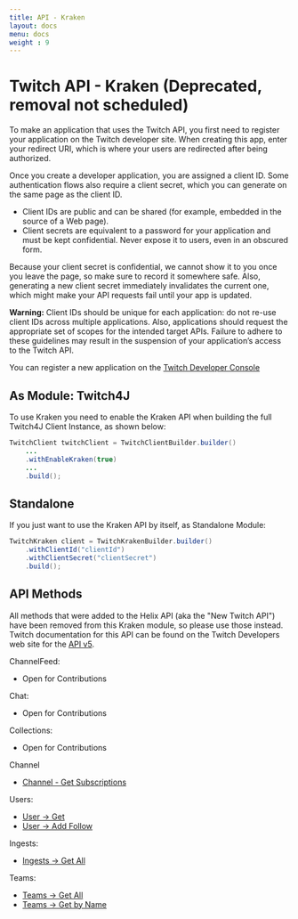 ```yaml
---
title: API - Kraken
layout: docs
menu: docs
weight : 9
---
```


# Twitch API - Kraken (Deprecated, removal not scheduled)

To make an application that uses the Twitch API, you first need to register your application on the Twitch developer site. When creating this app, enter your redirect URI, which is where your users are redirected after being authorized.

Once you create a developer application, you are assigned a client ID. Some authentication flows also require a client secret, which you can generate on the same page as the client ID.

* Client IDs are public and can be shared (for example, embedded in the source of a Web page).
* Client secrets are equivalent to a password for your application and must be kept confidential. Never expose it to users, even in an obscured form.

Because your client secret is confidential, we cannot show it to you once you leave the page, so make sure to record it somewhere safe. Also, generating a new client secret immediately invalidates the current one, which might make your API requests fail until your app is updated.

**Warning:** Client IDs should be unique for each application: do not re-use client IDs across multiple applications. Also, applications should request the appropriate set of scopes for the intended target APIs. Failure to adhere to these guidelines may result in the suspension of your application’s access to the Twitch API.

You can register a new application on the [Twitch Developer Console](https://dev.twitch.tv/console/apps/create)

## As Module: Twitch4J

To use Kraken you need to enable the Kraken API when building the full Twitch4J Client Instance, as shown below:

```java
TwitchClient twitchClient = TwitchClientBuilder.builder()
    ...
    .withEnableKraken(true)
    ...
    .build();
```

## Standalone

If you just want to use the Kraken API by itself, as Standalone Module:

```java
TwitchKraken client = TwitchKrakenBuilder.builder()
    .withClientId("clientId")
    .withClientSecret("clientSecret")
    .build();
```

## API Methods

All methods that were added to the Helix API (aka the "New Twitch API") have been removed from this Kraken module, so please use those instead.
Twitch documentation for this API can be found on the Twitch Developers web site for the [API v5](https://dev.twitch.tv/docs/v5).

ChannelFeed:
- Open for Contributions

Chat:
- Open for Contributions

Collections:
- Open for Contributions

Channel
- [Channel - Get Subscriptions](./channel-get-subscribers)

Users:
- [User -> Get](./user-get)
- [User -> Add Follow](./user-add-follow)

Ingests:
- [Ingests -> Get All](./ingests-get)

Teams:
- [Teams -> Get All](./teams-all)
- [Teams -> Get by Name](./teams-by-name)
